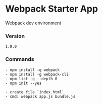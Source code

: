 # Webpack Starter App

Webpack dev environment

### Version

    1.0.0 

### Commands

    - npm install -g webpack
    - npm install -g webpack-cli
    - npm list -g --depth 0
    - npm init --yes

    - create file `index.html`
    - cmd: webpack app.js bundle.js


        